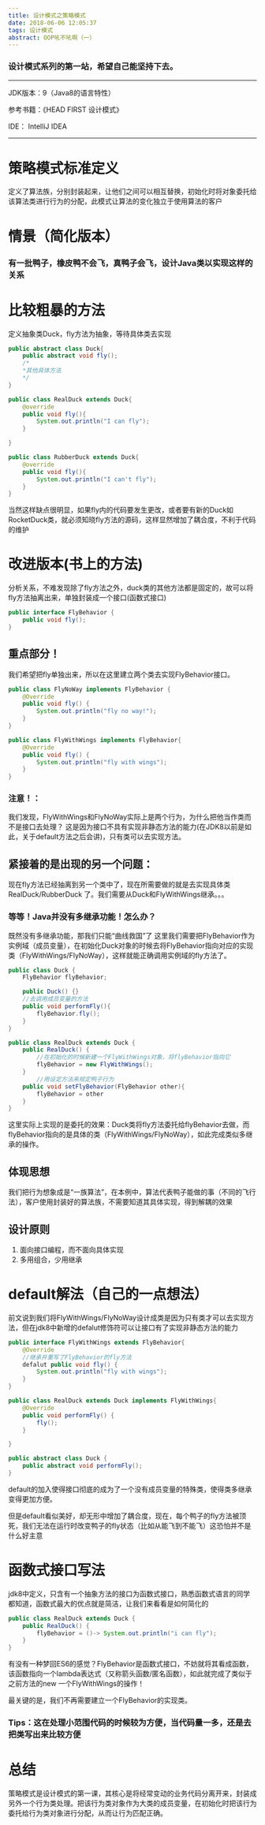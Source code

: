 ```yaml
---
title: 设计模式之策略模式
date: 2018-06-06 12:05:37
tags: 设计模式
abstract: OOP吼不吼啊（一）
---
```

### 设计模式系列的第一站，希望自己能坚持下去。
---
JDK版本：9（Java8的语言特性）

参考书籍：《HEAD FIRST 设计模式》

IDE： IntelliJ IDEA

<!--more-->

---
# 策略模式标准定义
定义了算法族，分别封装起来，让他们之间可以相互替换，初始化时将对象委托给该算法类进行行为的分配，此模式让算法的变化独立于使用算法的客户
# 情景（简化版本）
### 有一批鸭子，橡皮鸭不会飞，真鸭子会飞，设计Java类以实现这样的关系 

# 比较粗暴的方法
定义抽象类Duck，fly方法为抽象，等待具体类去实现
```java
public abstract class Duck{
    public abstract void fly();
    /*
    *其他具体方法
    */
}

public class RealDuck extends Duck{
    @override
    public void fly(){
        System.out.println("I can fly");
    }

}

public class RubberDuck extends Duck{
    @override
    public void fly(){
        System.out.println("I can't fly");
    }
}
```
当然这样缺点很明显，如果fly内的代码要发生更改，或者要有新的Duck如RocketDuck类，就必须知晓fly方法的源码，这样显然增加了耦合度，不利于代码的维护

# 改进版本(书上的方法)
分析关系，不难发现除了fly方法之外，duck类的其他方法都是固定的，故可以将fly方法抽离出来，单独封装成一个接口(函数式接口)
```java
public interface FlyBehavior {
    public void fly();
}

```
## 重点部分！
我们希望把fly单独出来，所以在这里建立两个类去实现FlyBehavior接口。
```java
public class FlyNoWay implements FlyBehavior {
    @Override
    public void fly() {
        System.out.println("fly no way!");
    }
}

public class FlyWithWings implements FlyBehavior{
    @Override
    public void fly() {
        System.out.println("fly with wings");
    }
}
```
### 注意！：
我们发现，FlyWithWings和FlyNoWay实际上是两个行为，为什么把他当作类而不是接口去处理？
这是因为接口不具有实现非静态方法的能力(在JDK8以前是如此，关于default方法之后会讲)，只有类可以去实现方法。

## 紧接着的是出现的另一个问题：
现在fly方法已经抽离到另一个类中了，现在所需要做的就是去实现具体类RealDuck/RubberDuck 了。我们需要从Duck和FlyWithWings继承。。。
### 等等！Java并没有多继承功能！怎么办？
既然没有多继承功能，那我们只能“曲线救国”了
这里我们需要把FlyBehavior作为实例域（成员变量），在初始化Duck对象的时候去将FlyBehavior指向对应的实现类（FlyWithWings/FlyNoWay），这样就能正确调用实例域的fly方法了。
```java
public class Duck {
    FlyBehavior flyBehavior;

    public Duck() {}
    //去调用成员变量的方法
    public void performFly(){
        flyBehavior.fly();
    }
}

public class RealDuck extends Duck {
    public RealDuck() {
        //在初始化的时候新建一个FlyWithWings对象，将flyBehavior指向它
        flyBehavior = new FlyWithWings();
    }
        //用设定方法来规定鸭子行为
    public void setFlyBehavior(FlyBehavior other){
        flyBehavior = other
    }
}
```
这里实际上实现的是委托的效果：Duck类将fly方法委托给flyBehavior去做，而flyBehavior指向的是具体的类（FlyWithWings/FlyNoWay），如此完成类似多继承的操作。
## 体现思想
我们把行为想象成是“一族算法”，在本例中，算法代表鸭子能做的事（不同的飞行法），客户使用封装好的算法族，不需要知道其具体实现，得到解耦的效果

## 设计原则
1. 面向接口编程，而不面向具体实现
2. 多用组合，少用继承

# default解法（自己的一点想法）
前文说到我们将FlyWithWings/FlyNoWay设计成类是因为只有类才可以去实现方法，但在jdk8中新增的defalut修饰符可以让接口有了实现非静态方法的能力
```java
public interface FlyWithWings extends FlyBehavior{
    @Override
    //继承并重写了FlyBehavior的fly方法
    defalut public void fly() {
        System.out.println("fly with wings");
    }
}

public class RealDuck extends Duck implements FlyWithWings{
    @Override
    public void performFly() {
        fly();
    }

}

public abstract class Duck {
    public abstract void performFly();
}
```
default的加入使得接口彻底的成为了一个没有成员变量的特殊类，使得类多继承变得更加方便。

但是default看似美好，却无形中增加了耦合度，现在，每个鸭子的fly方法被顶死，我们无法在运行时改变鸭子的fly状态（比如从能飞到不能飞）这恐怕并不是什么好主意

# 函数式接口写法
jdk8中定义，只含有一个抽象方法的接口为函数式接口，熟悉函数式语言的同学都知道，函数式最大的优点就是简洁，让我们来看看是如何简化的
```java
public class RealDuck extends Duck {
    public RealDuck() {
        flyBehavior = ()-> System.out.println("i can fly");
    }
}
```
有没有一种梦回ES6的感觉？FlyBehavior是函数式接口，不妨就将其看成函数，该函数指向一个lambda表达式（又称箭头函数/匿名函数），如此就完成了类似于之前方法的new 一个FlyWithWings的操作！

最关键的是，我们不再需要建立一个FlyBehavior的实现类。
### Tips：这在处理小范围代码的时候较为方便，当代码量一多，还是去把类写出来比较方便

# 总结
策略模式是设计模式的第一课，其核心是将经常变动的业务代码分离开来，封装成另外一个行为类处理。把该行为类对象作为大类的成员变量，在初始化时把该行为委托给行为类对象进行分配，从而让行为匹配正确。